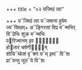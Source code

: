 +++
title = "०२ यजिष्ठं त्वा"

+++
य᳓जिष्ठं त्वा य᳓जमाना हुवेम  
ज्य᳓यिष्ठम्+ अ᳓ङ्गिरसां विप्र म᳓न्मभिर्  
वि᳓प्रेभिः शुक्र म᳓न्मभिः  
प᳓रिज्मानम् इव द्यां᳐᳓  
हो᳓तारं चर्षणीना᳐᳓म्  
शोचि᳓ष्केशं वृ᳓षणं य᳓म् इमा᳓ वि᳓शः  
प्रा᳓वन्तु जूत᳓ये वि᳓शः